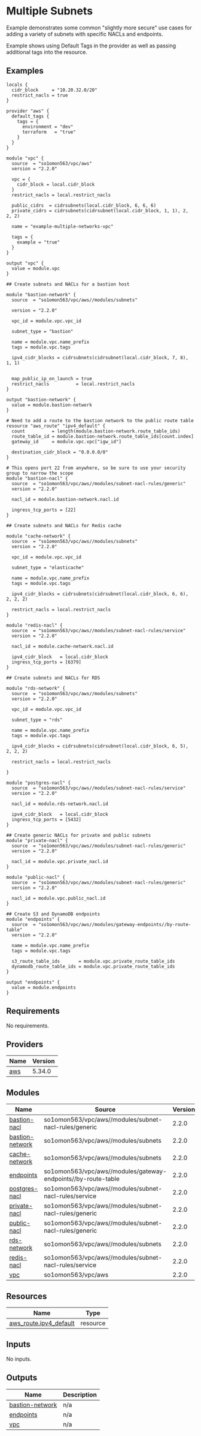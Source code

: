 # Multiple Subnets

Example demonstrates some common "slightly more secure" use cases for adding a variety of subnets with specific NACLs and endpoints.

Example shows using Default Tags in the provider as well as passing additional tags into the resource.
<!-- BEGINNING OF PRE-COMMIT-TERRAFORM DOCS HOOK -->

## Examples

```hcl
locals {
  cidr_block     = "10.20.32.0/20"
  restrict_nacls = true
}

provider "aws" {
  default_tags {
    tags = {
      environment = "dev"
      terraform   = "true"
    }
  }
}

module "vpc" {
  source  = "so1omon563/vpc/aws"
  version = "2.2.0"

  vpc = {
    cidr_block = local.cidr_block
  }
  restrict_nacls = local.restrict_nacls

  public_cidrs  = cidrsubnets(local.cidr_block, 6, 6, 6)
  private_cidrs = cidrsubnets(cidrsubnet(local.cidr_block, 1, 1), 2, 2, 2)

  name = "example-multiple-networks-vpc"

  tags = {
    example = "true"
  }
}

output "vpc" {
  value = module.vpc
}

## Create subnets and NACLs for a bastion host

module "bastion-network" {
  source  = "so1omon563/vpc/aws//modules/subnets"

  version = "2.2.0"

  vpc_id = module.vpc.vpc_id

  subnet_type = "bastion"

  name = module.vpc.name_prefix
  tags = module.vpc.tags

  ipv4_cidr_blocks = cidrsubnets(cidrsubnet(local.cidr_block, 7, 8), 1, 1)


  map_public_ip_on_launch = true
  restrict_nacls          = local.restrict_nacls
}

output "bastion-network" {
  value = module.bastion-network
}

# Need to add a route to the bastion network to the public route table
resource "aws_route" "ipv4_default" {
  count          = length(module.bastion-network.route_table_ids)
  route_table_id = module.bastion-network.route_table_ids[count.index]
  gateway_id     = module.vpc.vpc["igw_id"]

  destination_cidr_block = "0.0.0.0/0"
}

# This opens port 22 from anywhere, so be sure to use your security group to narrow the scope
module "bastion-nacl" {
  source  = "so1omon563/vpc/aws//modules/subnet-nacl-rules/generic"
  version = "2.2.0"

  nacl_id = module.bastion-network.nacl.id

  ingress_tcp_ports = [22]
}

## Create subnets and NACLs for Redis cache

module "cache-network" {
  source  = "so1omon563/vpc/aws//modules/subnets"
  version = "2.2.0"

  vpc_id = module.vpc.vpc_id

  subnet_type = "elasticache"

  name = module.vpc.name_prefix
  tags = module.vpc.tags

  ipv4_cidr_blocks = cidrsubnets(cidrsubnet(local.cidr_block, 6, 6), 2, 2, 2)

  restrict_nacls = local.restrict_nacls
}

module "redis-nacl" {
  source  = "so1omon563/vpc/aws//modules/subnet-nacl-rules/service"
  version = "2.2.0"

  nacl_id = module.cache-network.nacl.id

  ipv4_cidr_block   = local.cidr_block
  ingress_tcp_ports = [6379]
}

## Create subnets and NACLs for RDS

module "rds-network" {
  source  = "so1omon563/vpc/aws//modules/subnets"
  version = "2.2.0"

  vpc_id = module.vpc.vpc_id

  subnet_type = "rds"

  name = module.vpc.name_prefix
  tags = module.vpc.tags

  ipv4_cidr_blocks = cidrsubnets(cidrsubnet(local.cidr_block, 6, 5), 2, 2, 2)

  restrict_nacls = local.restrict_nacls

}

module "postgres-nacl" {
  source  = "so1omon563/vpc/aws//modules/subnet-nacl-rules/service"
  version = "2.2.0"

  nacl_id = module.rds-network.nacl.id

  ipv4_cidr_block   = local.cidr_block
  ingress_tcp_ports = [5432]
}

## Create generic NACLs for private and public subnets
module "private-nacl" {
  source  = "so1omon563/vpc/aws//modules/subnet-nacl-rules/generic"
  version = "2.2.0"

  nacl_id = module.vpc.private_nacl.id
}

module "public-nacl" {
  source  = "so1omon563/vpc/aws//modules/subnet-nacl-rules/generic"
  version = "2.2.0"

  nacl_id = module.vpc.public_nacl.id
}

## Create S3 and DynamoDB endpoints
module "endpoints" {
  source  = "so1omon563/vpc/aws//modules/gateway-endpoints//by-route-table"
  version = "2.2.0"

  name = module.vpc.name_prefix
  tags = module.vpc.tags

  s3_route_table_ids       = module.vpc.private_route_table_ids
  dynamodb_route_table_ids = module.vpc.private_route_table_ids
}

output "endpoints" {
  value = module.endpoints
}
```

## Requirements

No requirements.

## Providers

| Name | Version |
|------|---------|
| <a name="provider_aws"></a> [aws](#provider\_aws) | 5.34.0 |

## Modules

| Name | Source | Version |
|------|--------|---------|
| <a name="module_bastion-nacl"></a> [bastion-nacl](#module\_bastion-nacl) | so1omon563/vpc/aws//modules/subnet-nacl-rules/generic | 2.2.0 |
| <a name="module_bastion-network"></a> [bastion-network](#module\_bastion-network) | so1omon563/vpc/aws//modules/subnets | 2.2.0 |
| <a name="module_cache-network"></a> [cache-network](#module\_cache-network) | so1omon563/vpc/aws//modules/subnets | 2.2.0 |
| <a name="module_endpoints"></a> [endpoints](#module\_endpoints) | so1omon563/vpc/aws//modules/gateway-endpoints//by-route-table | 2.2.0 |
| <a name="module_postgres-nacl"></a> [postgres-nacl](#module\_postgres-nacl) | so1omon563/vpc/aws//modules/subnet-nacl-rules/service | 2.2.0 |
| <a name="module_private-nacl"></a> [private-nacl](#module\_private-nacl) | so1omon563/vpc/aws//modules/subnet-nacl-rules/generic | 2.2.0 |
| <a name="module_public-nacl"></a> [public-nacl](#module\_public-nacl) | so1omon563/vpc/aws//modules/subnet-nacl-rules/generic | 2.2.0 |
| <a name="module_rds-network"></a> [rds-network](#module\_rds-network) | so1omon563/vpc/aws//modules/subnets | 2.2.0 |
| <a name="module_redis-nacl"></a> [redis-nacl](#module\_redis-nacl) | so1omon563/vpc/aws//modules/subnet-nacl-rules/service | 2.2.0 |
| <a name="module_vpc"></a> [vpc](#module\_vpc) | so1omon563/vpc/aws | 2.2.0 |

## Resources

| Name | Type |
|------|------|
| [aws_route.ipv4_default](https://registry.terraform.io/providers/hashicorp/aws/latest/docs/resources/route) | resource |

## Inputs

No inputs.

## Outputs

| Name | Description |
|------|-------------|
| <a name="output_bastion-network"></a> [bastion-network](#output\_bastion-network) | n/a |
| <a name="output_endpoints"></a> [endpoints](#output\_endpoints) | n/a |
| <a name="output_vpc"></a> [vpc](#output\_vpc) | n/a |

<!-- END OF PRE-COMMIT-TERRAFORM DOCS HOOK -->

